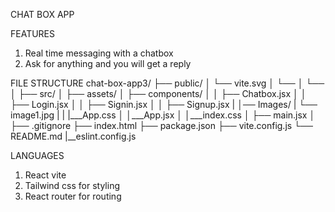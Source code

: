 CHAT BOX APP

FEATURES
1. Real time messaging with a chatbox
2. Ask for anything and you will get a reply

FILE STRUCTURE
chat-box-app3/
├── public/
│   └── vite.svg
│   └── 
│   └── 
│
├── src/
│   ├── assets/
│   ├── components/
│   │   ├── Chatbox.jsx
│   │   ├── Login.jsx
│   │   ├── Signin.jsx
│   │   ├── Signup.jsx
|   │── Images/
|       └── image1.jpg
|
|   |___App.css
│   │___App.jsx
│   │___index.css
│   ├── main.jsx
│
├── .gitignore
├── index.html
├── package.json
├── vite.config.js
└── README.md
|__eslint.config.js

LANGUAGES
1. React vite
2. Tailwind css for styling
3. React router for routing